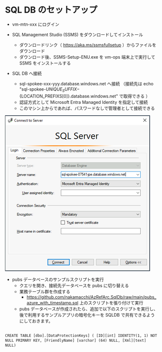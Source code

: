 # SQL DB のセットアップ

- vm-mtn-xxx にログイン

- SQL Management Studio (SSMS) をダウンロードしてインストール
  - ダウンロードリンク（ https://aka.ms/ssmsfullsetup ）からファイルをダウンロード
  - ダウンロード後、SSMS-Setup-ENU.exe を vm-ops 端末上で実行して SSMS をインストールする

- SQL DB へ接続
  - sql-spokee-xxx-yyy.database.windows.net へ接続 （接続先は echo "sql-spokee-${UNIQUE_SUFFIX}-${LOCATION_PREFIXS[0]}.database.windows.net" で取得できる ）
  - 認証方式として Microsoft Entra Managed Identity を指定して接続
  - このマシン上からであれば、パスワードなしで管理者として接続できる

![picture 0](./images/3b2ddd447a18f0f256401d1275ddd2a524fba267a1d6cb3c77731f3b32e62fbf.png)  

- pubs データベースのサンプルスクリプトを実行
  - クエリを開き、接続先データベースを pubs に切り替える
  - 業務テーブル群を作成する
    - https://github.com/nakamacchi/AzRefArc.SqlDb/raw/main/pubs_azure_with_timestamp.sql 上のスクリプトを張り付けて実行
  - pubs データベースが作成されたら、追加で以下のスクリプトを実行し、後で利用するサンプルアプリの暗号化キーを SQLDB で共有できるようにしておきます。

```T-SQL

CREATE TABLE [dbo].[DataProtectionKeys] ( [ID][int] IDENTITY(1, 1) NOT NULL PRIMARY KEY, [FriendlyName] [varchar] (64) NULL, [Xml][text] NULL)

```
